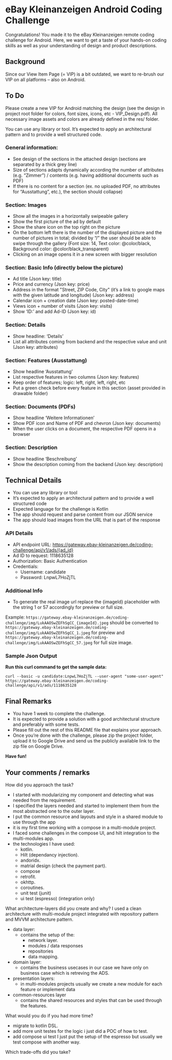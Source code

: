 # eBay Kleinanzeigen Android Coding Challenge

Congratulations! You made it to the eBay Kleinanzeigen remote coding challenge for Android. Here, we want to get a taste of your hands-on coding skills as well as your understanding of design and product descriptions.

## Background
Since our View Item Page (= VIP) is a bit outdated, we want to re-brush our VIP on all platforms – also on Android.


## To Do
Please create a new VIP for Android matching the design (see the design in project root folder for colors, font sizes, icons, 
etc - VIP_Design.pdf). All necessary image assets and colors are already defined in the res/ folder.

You can use any library or tool. It’s expected to apply an architectural pattern and to provide a well structured code.

### General information:
* See design of the sections in the attached design (sections are separated by a thick grey line)
* Size of sections adapts dynamically according the number of attributes (e.g. “Zimmer”) / contents (e.g. having additional documents such as PDF)
* If there is no content for a section (ex. no uploaded PDF, no attributes for “Ausstattung”, etc.), the section should collapse)

### Section: Images
* Show all the images in a horizontally swipeable gallery
* Show the first picture of the ad by default
* Show the share icon on the top right on the picture
* On the bottom left there is the number of the displayed picture and the number of pictures in total; divided by “/”
the user should be able to swipe through the gallery (Font size: 14, Text color: @color/black, Background color: @color/black_transparent)
* Clicking on an image opens it in a new screen with bigger resolution

### Section: Basic Info (directly below the picture) 
* Ad title (Json key: title)
* Price and currency (Json key: price)
* Address in the format "Street, ZIP Code, City" (it’s a link to google maps with the given latitude and longitude) (Json key: address)
* Calendar icon + creation date (Json key: posted-date-time)
* Views icon + number of visits (Json key: visits)
* Show ‘ID:’ and add Ad-ID (Json key: id)

### Section: Details
* Show headline: ‘Details’
* List all attributes coming from backend and the respective value and unit (Json key: attributes)

### Section: Features (Ausstattung) 
* Show headline ‘Ausstattung’
* List respective features in two columns (Json key: features)
* Keep order of features; logic: left, right, left, right, etc
* Put a green check before every feature in this section (asset provided in drawable folder)

### Section: Documents (PDFs)
* Show headline ‘Weitere Informationen’
* Show PDF icon and Name of PDF and chevron (Json key: documents)
* When the user clicks on a document, the respective PDF opens in a browser

### Section: Description
* Show headline ‘Beschreibung’
* Show the description coming from the backend (Json key: description)

## Technical Details
* You can use any library or tool
* It’s expected to apply an architectural pattern and to provide a well structured code
* Expected language for the challenge is Kotlin
* The app should request and parse content from our JSON service
* The app should load images from the URL that is part of the response

### API Details
* API endpoint URL: https://gateway.ebay-kleinanzeigen.de/coding-challenge/api/v1/ads/{ad_id}
* Ad ID to request: 1118635128
* Authorization: Basic Authentication
* Credentials:
  * Username: candidate
  * Password: LnpwL7HoZjTL

### Additional Info
* To generate the real image url replace the {imageId} placeholder with the string 1 or 57 accordingly for preview or full size.

Example:
`https://gateway.ebay-kleinanzeigen.de/coding-challenge/img/LukAAOSwZEFhSgCC_{imageId}.jpeg`
should be converted to
`https://gateway.ebay-kleinanzeigen.de/coding-challenge/img/LukAAOSwZEFhSgCC_1.jpeg` for preview
and
`https://gateway.ebay-kleinanzeigen.de/coding-challenge/img/LukAAOSwZEFhSgCC_57.jpeg` for full size image.

### Sample Json Output

**Run this curl command to get the sample data:**

```
curl --basic -u candidate:LnpwL7HoZjTL --user-agent "some-user-agent" https://gateway.ebay-kleinanzeigen.de/coding-challenge/api/v1/ads/1118635128
```

## Final Remarks

* You have 1 week to complete the challenge.
* It is expected to provide a solution with a good architectural structure and preferably with some tests.
* Please fill out the rest of this README file that explains your approach.
* Once you’re done with the challenge, please zip the project folder, upload it to Google Drive and send us the publicly available link to the zip file on Google Drive.

**Have fun!**


## Your comments / remarks

How did you approach the task?
- I started with modularizing my component and detecting what was needed from the requirement.
- I specified the layers needed and started to implement them from the most abstracted one to the outer layer.
- I put the common resource and layouts and style in a shared module to use through the app
- it is my first time working with a compose in a multi-module project.
- I faced some challenges in the compose UI, and hilt integration to the multi-modules app.
- the technologies I have used:
  - kotlin.
  - Hilt (dependancy injection).
  - andoridx.
  - matrial design (check the payment part).
  - compose
  - retrofit.
  - okhttp.
  - coroutines.
  - unit test (junit)
  - ui test (espresso) (integration only)

What architecture-layers did you create and why?
I used a clean architecture with multi-module project integrated with repository pattern and MVVM architecture pattern.
- data layer:
  - contains the setup of the:
    - network layer.
    - modules / data responses
    - repositories
    - data mapping.
- domain layer:
  - contains the business usecases in our case we have only on business case which is retreving the ADS.
- presentation layers:
  - in multi-modules projects usually we create a new module for each feature or implement data
- common-resources layer
  - contains the shared resources and styles that can be used through the features.
  
What would you do if you had more time?
  - migrate to kotlin DSL.
  - add more unit testes for the logic i just did a POC of how to test.
  - add compose ui test I just put the setup of the espresso but usually we test compose with another way.

Which trade-offs did you take?


